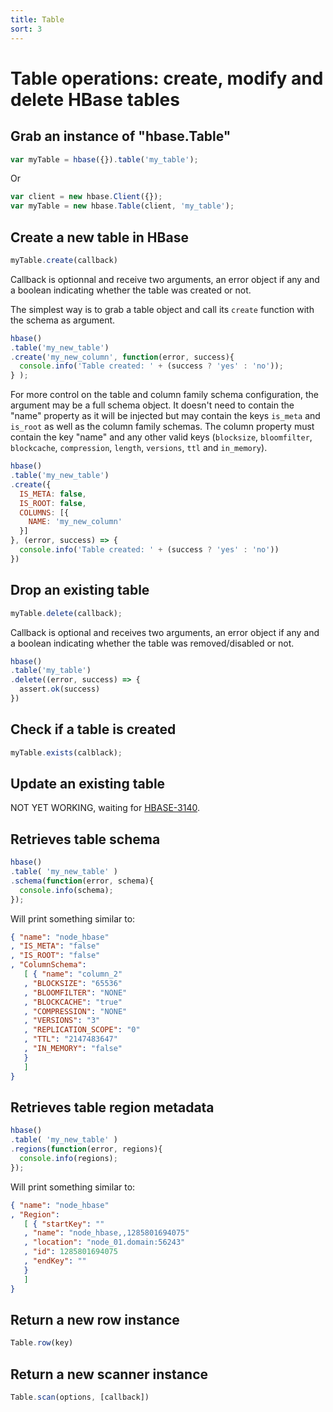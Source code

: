 ```yaml
---
title: Table
sort: 3
---
```


# Table operations: create, modify and delete HBase tables

## Grab an instance of "hbase.Table"

```javascript
var myTable = hbase({}).table('my_table');
```

Or

```javascript
var client = new hbase.Client({});
var myTable = new hbase.Table(client, 'my_table');
```

## Create a new table in HBase

```javascript
myTable.create(callback)
```

Callback is optionnal and receive two arguments, an 
error object if any and a boolean indicating whether 
the table was created or not.

The simplest way is to grab a table object and call 
its `create` function with the schema as argument.

```javascript
hbase()
.table('my_new_table')
.create('my_new_column', function(error, success){
  console.info('Table created: ' + (success ? 'yes' : 'no'));
} );
```

For more control on the table and column family schema configuration, the
argument may be a full schema object. It doesn't need to contain the "name"
property as it will be injected but may  contain the keys `is_meta` and
`is_root` as well as the column family schemas. The column property must contain
the key "name" and any other valid keys (`blocksize`, `bloomfilter`,
`blockcache`, `compression`, `length`, `versions`, `ttl` and `in_memory`).

```javascript
hbase()
.table('my_new_table')
.create({
  IS_META: false,
  IS_ROOT: false,
  COLUMNS: [{
    NAME: 'my_new_column'
  }]
}, (error, success) => {
  console.info('Table created: ' + (success ? 'yes' : 'no'))
})
```

## Drop an existing table

```javascript
myTable.delete(callback);
```

Callback is optional and receives two arguments, an error object if any and a
boolean indicating whether the table was removed/disabled or not.

```javascript
hbase()
.table('my_table')
.delete((error, success) => {
  assert.ok(success)
})
```

## Check if a table is created

```javascript
myTable.exists(calblack);
```

## Update an existing table

NOT YET WORKING, waiting for [HBASE-3140](https://issues.apache.org/jira/browse/HBASE-3140).

## Retrieves table schema

```javascript
hbase()
.table( 'my_new_table' )
.schema(function(error, schema){
  console.info(schema);
});
```

Will print something similar to:

```json
{ "name": "node_hbase"
, "IS_META": "false"
, "IS_ROOT": "false"
, "ColumnSchema":
   [ { "name": "column_2"
   , "BLOCKSIZE": "65536"
   , "BLOOMFILTER": "NONE"
   , "BLOCKCACHE": "true"
   , "COMPRESSION": "NONE"
   , "VERSIONS": "3"
   , "REPLICATION_SCOPE": "0"
   , "TTL": "2147483647"
   , "IN_MEMORY": "false"
   }
   ]
}
```

## Retrieves table region metadata

```javascript
hbase()
.table( 'my_new_table' )
.regions(function(error, regions){
  console.info(regions);
});
```

Will print something similar to:

```json
{ "name": "node_hbase"
, "Region": 
   [ { "startKey": ""
   , "name": "node_hbase,,1285801694075"
   , "location": "node_01.domain:56243"
   , "id": 1285801694075
   , "endKey": ""
   }
   ]
}
```

## Return a new row instance

```javascript
Table.row(key)
```


## Return a new scanner instance

```javascript
Table.scan(options, [callback])
```
